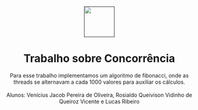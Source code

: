 <br />
<p align="center">
  <a href="">
    <img src="https://user-images.githubusercontent.com/49700354/114078715-a61b2f00-987f-11eb-8eef-6fd7cfc17d33.png" alt="" width="80" height="80">
  </a>

  <h1 align="center"> Trabalho sobre Concorrência
</h1>
  
  <p align="center">
 Para esse trabalho implementamos um algoritmo de fibonacci, onde as threads se alternavam a cada 1000 valores para auxiliar os cálculos.
    <br />
  <br/>
  Alunos: Venícius Jacob Pereira de Oliveira, Rosialdo Queivison Vidinho de Queiroz Vicente e Lucas Ribeiro
    <br />
    <br />

